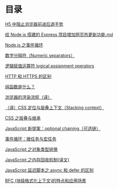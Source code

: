 # 目录

[H5 中阻止浏览器前进后退手势](./H5%20中阻止浏览器前进后退手势.md)

[给 Node.js 搭建的 Express 项目增加网页热更新功能.md](给%20Node.js%20搭建的%20Express%20项目增加网页热更新功能.md)

[Node.js 之事件循环](./Node.js%20之事件循环.md)

[数字分隔符（Numeric separators）](数字分隔符（Numeric%20separators）.md)

[逻辑赋值运算符 logical assianment operators](./逻辑赋值运算符.md)

[HTTP 和 HTTPS 的区别](./HTTP%20和%20HTTPS.md)

[纯函数是什么？](./纯函数是什么？.md)

[浏览器的渲染流程（译）](浏览器的渲染流程（译）.md)

[（译）CSS 定位与层叠上下文（Stacking context）](（译）CSS%20定位与层叠上下文（Stacking%20context）.md)

[CSS 之层叠与继承](CSS%20之层叠与继承.md)

[JavaScript 新提案：optional chaining（可选链）](JavaScript%20新提案：optional%20chaining（可选链）.md)

[事件循环：微任务与宏任务](事件循环：微任务与宏任务.md)

[JavaScript 之对象类型转换](JavaScript之对象类型转换.md)

[JavaScript 之内存回收机制(译文)](JavaScript之内存回收机制(译文).md)

[JavaScript 延迟脚本之 async 和 defer 的区别](JavaScript延迟脚本之async和defer的区别.md)

[BFC (块级格式化上下文)的特点和应用场景](BFC(块级格式化上下文)的特点和应用场景.md)



